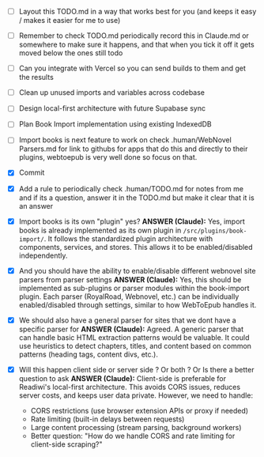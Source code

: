 - [ ] Layout this TODO.md in a way that works best for you (and keeps it easy / makes it easier for me to use)
- [ ] Remember to check TODO.md periodically record this in Claude.md or somewhere to make sure it happens, and that when you tick it off it gets moved below the ones still todo     
- [ ] Can you integrate with Vercel so you can send builds to them and get the results

- [ ] Clean up unused imports and variables across codebase
- [ ] Design local-first architecture with future Supabase sync
- [ ] Plan Book Import implementation using existing IndexedDB

- [ ] Import books is next feature to work on check .human/WebNovel Parsers.md for link to githubs for apps that do this and directly to their plugins, webtoepub is very well done so focus on that.
- [x] Commit
- [x] Add a rule to periodically check .human/TODO.md for notes from me and if its a question, answer it in the TODO.md but make it clear that it is an answer
- [x] Import books is its own "plugin" yes?
  **ANSWER (Claude):** Yes, import books is already implemented as its own plugin in `/src/plugins/book-import/`. It follows the standardized plugin architecture with components, services, and stores. This allows it to be enabled/disabled independently.
- [x] And you should have the ability to enable/disable different webnovel site parsers from parser settings
  **ANSWER (Claude):** Yes, this should be implemented as sub-plugins or parser modules within the book-import plugin. Each parser (RoyalRoad, Webnovel, etc.) can be individually enabled/disabled through settings, similar to how WebToEpub handles it.
- [x] We should also have a general parser for sites that we dont have a specific parser for 
  **ANSWER (Claude):** Agreed. A generic parser that can handle basic HTML extraction patterns would be valuable. It could use heuristics to detect chapters, titles, and content based on common patterns (heading tags, content divs, etc.).
- [x] Will this happen client side or server side ? Or both ? Or Is there a better question to ask
  **ANSWER (Claude):** Client-side is preferable for Readiwi's local-first architecture. This avoids CORS issues, reduces server costs, and keeps user data private. However, we need to handle:
  - CORS restrictions (use browser extension APIs or proxy if needed)
  - Rate limiting (built-in delays between requests)
  - Large content processing (stream parsing, background workers)
  -  Better question: "How do we handle CORS and rate limiting for client-side scraping?"
